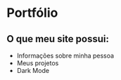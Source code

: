﻿# Portfólio

<div aling="center">

<h2>O que meu site possui:</h2>
  <ul>
    <li>Informações sobre minha pessoa</li>
    <li>Meus projetos</li>
    <li>Dark Mode</li>
  </ul>
</div>
